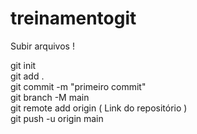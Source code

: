 # treinamentogit

Subir arquivos !

git init 
<br>
git add . 
<br>
git commit -m "primeiro commit"
<br>
git branch -M main 
<br>
git remote add origin ( Link do repositório )
<br>
git push -u origin main 

